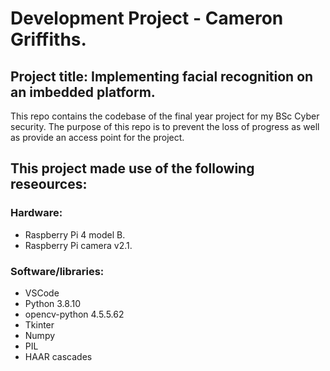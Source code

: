# Development Project - Cameron Griffiths.
## Project title: Implementing facial recognition on an imbedded platform.
This repo contains the codebase of the final year project for my BSc Cyber security. The purpose of this repo is to prevent the loss of progress as well as provide an access point for the project.
## This project made use of the following reseources:
### Hardware:
- Raspberry Pi 4 model B.
- Raspberry Pi camera v2.1.
### Software/libraries:
- VSCode
- Python 3.8.10
- opencv-python 4.5.5.62
- Tkinter
- Numpy
- PIL
- HAAR cascades
